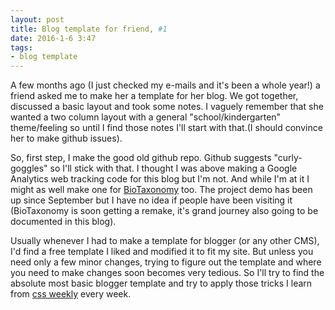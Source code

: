 ```yaml
---
layout: post
title: Blog template for friend, #1
date: 2016-1-6 3:47
tags:
- blog template 
---
```


A few months ago (I just checked my e-mails and it's been a whole year!) a friend asked me to make her a template for her blog. We got together, discussed a basic layout and took some notes. I vaguely remember that she wanted a two column layout with a general "school/kindergarten" theme/feeling so until I find those notes I'll start with that.(I should convince her to make github issues).

So, first step, I make the good old github repo. Github suggests "curly-goggles" so I'll stick with that.
I thought I was above making a Google Analytics web tracking code for this blog but I'm not. And while I'm at it I might as well make one for [BioTaxonomy](http://ellak-monades-aristeias.github.io/BioTaxonomy/) too. The project demo has been up since September but I have no idea if people have been visiting it (BioTaxonomy is soon getting a remake, it's grand journey also going to be documented in this blog). 

Usually whenever I had to make a template for blogger (or any other CMS), I'd find a free template I liked and modified it to fit my site. But unless you need only a few minor changes, trying to figure out the template and where you need to make changes soon becomes very tedious. So I'll try to find the absolute most basic blogger template and try to apply those tricks I learn from [css weekly](http://css-weekly.com/) every week. 